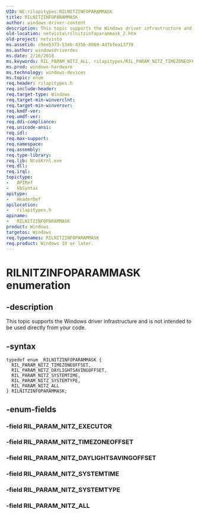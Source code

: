 ```yaml
---
UID: NE:rilapitypes.RILNITZINFOPARAMMASK
title: RILNITZINFOPARAMMASK
author: windows-driver-content
description: This topic supports the Windows driver infrastructure and is not intended to be used directly from your code.
old-location: netvista\rilnitzinfoparammask_2.htm
old-project: netvista
ms.assetid: c9ee5373-53eb-4356-8969-4d7bfea13779
ms.author: windowsdriverdev
ms.date: 2/16/2018
ms.keywords: RIL_PARAM_NITZ_ALL, rilapitypes/RIL_PARAM_NITZ_TIMEZONEOFFSET, rilapitypes/RIL_PARAM_NITZ_DAYLIGHTSAVINGOFFSET, RILNITZINFOPARAMMASK enumeration [Network Drivers Starting with Windows Vista], RILNITZINFOPARAMMASK, RIL_PARAM_NITZ_DAYLIGHTSAVINGOFFSET, RIL_PARAM_NITZ_TIMEZONEOFFSET, RIL_PARAM_NITZ_SYSTEMTYPE, rilapitypes/RIL_PARAM_NITZ_ALL, RIL_PARAM_NITZ_SYSTEMTIME, rilapitypes/RIL_PARAM_NITZ_SYSTEMTYPE, netvista.rilnitzinfoparammask_2, rilapitypes/RIL_PARAM_NITZ_SYSTEMTIME, rilapitypes/RILNITZINFOPARAMMASK
ms.prod: windows-hardware
ms.technology: windows-devices
ms.topic: enum
req.header: rilapitypes.h
req.include-header: 
req.target-type: Windows
req.target-min-winverclnt: 
req.target-min-winversvr: 
req.kmdf-ver: 
req.umdf-ver: 
req.ddi-compliance: 
req.unicode-ansi: 
req.idl: 
req.max-support: 
req.namespace: 
req.assembly: 
req.type-library: 
req.lib: NtosKrnl.exe
req.dll: 
req.irql: 
topictype:
-	APIRef
-	kbSyntax
apitype:
-	HeaderDef
apilocation:
-	rilapitypes.h
apiname:
-	RILNITZINFOPARAMMASK
product: Windows
targetos: Windows
req.typenames: RILNITZINFOPARAMMASK
req.product: Windows 10 or later.
---
```


# RILNITZINFOPARAMMASK enumeration


## -description


This topic supports the Windows driver infrastructure and is not intended to be used directly from your code. 


## -syntax


````
typedef enum _RILNITZINFOPARAMMASK { 
  RIL_PARAM_NITZ_TIMEZONEOFFSET,
  RIL_PARAM_NITZ_DAYLIGHTSAVINGOFFSET,
  RIL_PARAM_NITZ_SYSTEMTIME,
  RIL_PARAM_NITZ_SYSTEMTYPE,
  RIL_PARAM_NITZ_ALL
} RILNITZINFOPARAMMASK;
````


## -enum-fields




### -field RIL_PARAM_NITZ_EXECUTOR


### -field RIL_PARAM_NITZ_TIMEZONEOFFSET


### -field RIL_PARAM_NITZ_DAYLIGHTSAVINGOFFSET


### -field RIL_PARAM_NITZ_SYSTEMTIME


### -field RIL_PARAM_NITZ_SYSTEMTYPE


### -field RIL_PARAM_NITZ_ALL

